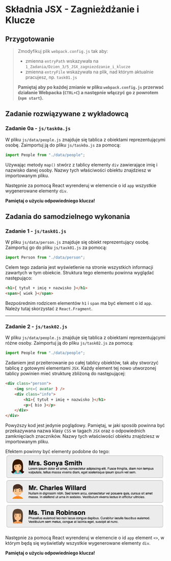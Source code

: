 # Składnia JSX - Zagnieżdżanie i Klucze

## Przygotowanie
> Zmodyfikuj plik `webpack.config.js` tak aby:
> - zmienna `entryPath` wskazywała na `1_Zadania/Dzien_3/5_JSX_zagniezdzanie_i_klucze`
> - zmienna `entryFile` wskazywała na plik, nad którym aktualnie pracujesz, np. `task01.js`
>
> **Pamiętaj aby po każdej zmianie w pliku `webpack.config.js` przerwać działanie Webpacka (`CTRL+C`) a następnie włączyć go z powrotem (`npm start`).**


## Zadanie rozwiązywane z wykładowcą

### Zadanie 0a - `js/task0a.js`

W pliku `js/data/people.js` znajduje się tablica z obiektami reprezentującymi osobę. Zaimportuj ją do pliku `js/task0a.js` za pomocą:

```js
import People from "./data/people";
```

Używając metody `map()` stwórz z tablicy elementy `div` zawierające imię i nazwisko danej osoby. Nazwy tych właściwości obiektu znajdziesz w importowanym pliku.

Następnie za pomocą React wyrenderuj w elemencie o id `app` wszystkie wygenerowane elementy `div`.

**Pamiętaj o użyciu odpowiedniego klucza!**


## Zadania do samodzielnego wykonania

### Zadanie 1  - `js/task01.js`

W pliku `js/data/person.js` znajduje się obiekt reprezentujący osobę. Zaimportuj go do pliku `js/task01.js` za pomocą:

```js
import Person from "./data/person";
```

Celem tego zadania jest wyświetlenie na stronie wszystkich informacji zawartych w tym obiekcie. Struktura tego elementu powinna wyglądać następująco:

```HTML
<h1>{ tytuł + imię + nazwisko }</h1>
<span>{ wiek }</span>
```

Bezpośrednim rodzicem elementów `h1` i `span` ma być element o id `app`. Należy tutaj skorzystać z `React.Fragment`.

---

### Zadanie 2 - `js/task02.js`

W pliku `js/data/people.js` znajduje się tablica z obiektami reprezentującymi różne osoby. Zaimportuj ją do pliku `js/task02.js` za pomocą:

```js
import People from "./data/people";
```

Zadaniem jest przeiterowanie po całej tablicy obiektów, tak aby stworzyć tablicę z gotowymi elementami `JSX`. Każdy element tej nowo utworzonej tablicy powinien mieć strukturę zbliżoną do następującej:

```html
<div class="person">
    <img src={ avatar } />
    <div class="info">
        <h1>{ tytuł + imię + nazwisko }</h1>
        <p>{ bio }</p>
    </div>
</div>
```

Powyższy kod jest jedynie poglądowy. Pamiętaj, w jaki sposób powinna być przekazywana nazwa klasy `CSS` w tagach `JSX` oraz o odpowiednich zamknięciach znaczników. Nazwy tych właściwości obiektu znajdziesz w importowanym pliku.

Efektem powinny być elementy podobne do tego:
![](img/task02.png)

Następnie za pomocą React wyrenderuj w elemencie o id `app` element `<>`, w którym będą się wyświetlały wszystkie wygenerowane elementy `div`.

**Pamiętaj o użyciu odpowiedniego klucza!**

